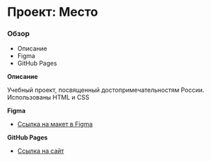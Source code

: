 # Проект: Место

### Обзор

* Описание
* Figma
* GitHub Pages

**Описание**

Учебный проект, посвященный достопримечательностям России. Использованы HTML и CSS

**Figma**

* [Ссылка на макет в Figma](https://www.figma.com/file/2cn9N9jSkmxD84oJik7xL7/JavaScript.-Sprint-4?node-id=0%3A1)

**GitHub Pages**

* [Ссылка на сайт](https://izhddm.github.io/mesto-project-bootcamp/)
